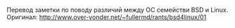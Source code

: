 Перевод заметки по поводу различий между ОС семействи BSD и Linux.
Оригинал: http://www.over-yonder.net/~fullermd/rants/bsd4linux/01
